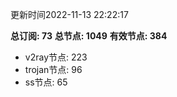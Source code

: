 更新时间2022-11-13 22:22:17

**总订阅: 73**
**总节点: 1049**
**有效节点: 384**
- v2ray节点: 223
- trojan节点: 96
- ss节点: 65
